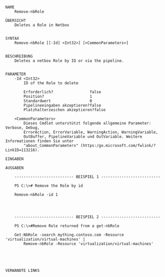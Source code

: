 ﻿```

NAME
    Remove-nbRole
    
ÜBERSICHT
    Deletes a Role in Netbox
    
    
SYNTAX
    Remove-nbRole [[-Id] <Int32>] [<CommonParameters>]
    
    
BESCHREIBUNG
    Deletes a netbox Role by ID or via the pipeline.
    

PARAMETER
    -Id <Int32>
        ID of the Role to delete
        
        Erforderlich?                false
        Position?                    1
        Standardwert                 0
        Pipelineeingaben akzeptieren?false
        Platzhalterzeichen akzeptieren?false
        
    <CommonParameters>
        Dieses Cmdlet unterstützt folgende allgemeine Parameter: Verbose, Debug,
        ErrorAction, ErrorVariable, WarningAction, WarningVariable,
        OutBuffer, PipelineVariable und OutVariable. Weitere Informationen finden Sie unter 
        "about_CommonParameters" (https:/go.microsoft.com/fwlink/?LinkID=113216). 
    
EINGABEN
    
AUSGABEN
    
    -------------------------- BEISPIEL 1 --------------------------
    
    PS C:\># Remove the Role by id
    
    Remove-nbRole -id 1
    
    
    
    
    -------------------------- BEISPIEL 2 --------------------------
    
    PS C:\>#Remove Role returned from a get-nbRole
    
    Get-NbRole -search mything.contoso.com -Resource 'virtualization/virtual-machines' |
        Remove-nbRole -Resource 'virtualization/virtual-machines'
    
    
    
    
    
VERWANDTE LINKS



```

